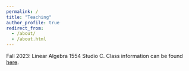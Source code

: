 ```yaml
---
permalink: /
title: "Teaching"
author_profile: true
redirect_from: 
  - /about/
  - /about.html
---
```


Fall 2023: Linear Algebra 1554 Studio C. Class information can be found [here](https://gatech.instructure.com/courses/114544/pages/home).



